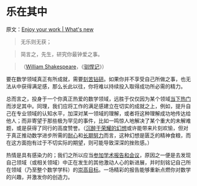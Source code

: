 # 乐在其中

原文：[Enjoy your work | What's new](https://terrytao.wordpress.com/career-advice/enjoy-your-work/)

> 无乐则无获；

> 简言之，先生，研究你最钟爱之事。

> （[William Shakespeare](http://en.wikipedia.org/wiki/William_Shakespeare)，《[驯悍记](http://en.wikipedia.org/wiki/The_Taming_of_the_Shrew)》）

要在数学领域真正有所成就，需要[刻苦钻研](https://terrytao.wordpress.com/career-advice/work-hard/)。如果你并不享受自己所做之事，也无法从中获得满足感，那么长此以往，你将难以持续投入取得成功所必需的精力。

总而言之，投身于一个你真正热爱的数学领域，远胜于仅仅因为某个领域[当下热门](https://terrytao.wordpress.com/career-advice/don’t-base-career-decisions-on-glamour-or-fame/)而涉足其中。同理，我们应将工作的满足感建立在切实的成就之上，例如，提升自己在专业领域的认知水平，加深对某一领域的理解，或者将这种理解成功地传达给他人；而非寄望于那些极为罕见的事件，比如一鸣惊人地解决了某个重大的未解难题，或是获得了同行的高度赞誉。（[沉醉于荣耀的幻想](https://terrytao.wordpress.com/career-advice/dont-prematurely-obsess-on-a-single-big-problem-or-big-theory/)或许能带来片刻欢愉，但对于真正推动数学进步所需的[耐心](https://terrytao.wordpress.com/career-advice/be-patient/)和[长期努力](https://terrytao.wordpress.com/career-advice/work-hard/)而言，这种幻想是匮乏的精神食粮，而在这方面抱有过于不切实际的期望，则可能导致深深的挫败感。）

热情是具有感染力的；我们之所以应当[参加学术报告和会议](https://terrytao.wordpress.com/career-advice/attend-talks-and-conferences-even-those-not-directly-related-to-your-work/)，原因之一便是去发现自己领域（或相关领域）中正在发生的其他激动人心的新进展，并时刻铭记自己所在领域（乃至整个数学学科）的[崇高目标](https://terrytao.wordpress.com/career-advice/think-ahead/)。一场精彩的报告能够重新点燃你对数学的兴趣，并激发你的创造力。
